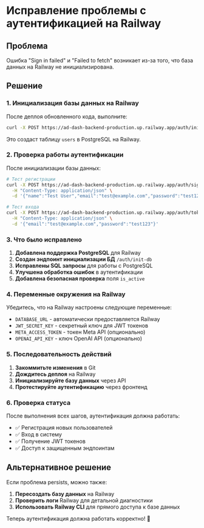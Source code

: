# Исправление проблемы с аутентификацией на Railway

## Проблема
Ошибка "Sign in failed" и "Failed to fetch" возникает из-за того, что база данных на Railway не инициализирована.

## Решение

### 1. Инициализация базы данных на Railway

После деплоя обновленного кода, выполните:

```bash
curl -X POST https://ad-dash-backend-production.up.railway.app/auth/init-db
```

Это создаст таблицу `users` в PostgreSQL на Railway.

### 2. Проверка работы аутентификации

После инициализации базы данных:

```bash
# Тест регистрации
curl -X POST https://ad-dash-backend-production.up.railway.app/auth/signup \
  -H "Content-Type: application/json" \
  -d '{"name":"Test User","email":"test@example.com","password":"test123"}'

# Тест входа
curl -X POST https://ad-dash-backend-production.up.railway.app/auth/token \
  -H "Content-Type: application/json" \
  -d '{"email":"test@example.com","password":"test123"}'
```

### 3. Что было исправлено

1. **Добавлена поддержка PostgreSQL** для Railway
2. **Создан эндпоинт инициализации БД** `/auth/init-db`
3. **Исправлены SQL запросы** для работы с PostgreSQL
4. **Улучшена обработка ошибок** в аутентификации
5. **Добавлена безопасная проверка** поля `is_active`

### 4. Переменные окружения на Railway

Убедитесь, что на Railway настроены следующие переменные:

- `DATABASE_URL` - автоматически предоставляется Railway
- `JWT_SECRET_KEY` - секретный ключ для JWT токенов
- `META_ACCESS_TOKEN` - токен Meta API (опционально)
- `OPENAI_API_KEY` - ключ OpenAI API (опционально)

### 5. Последовательность действий

1. **Закоммитьте изменения** в Git
2. **Дождитесь деплоя** на Railway
3. **Инициализируйте базу данных** через API
4. **Протестируйте аутентификацию** через фронтенд

### 6. Проверка статуса

После выполнения всех шагов, аутентификация должна работать:
- ✅ Регистрация новых пользователей
- ✅ Вход в систему
- ✅ Получение JWT токенов
- ✅ Доступ к защищенным эндпоинтам

## Альтернативное решение

Если проблема persists, можно также:

1. **Пересоздать базу данных** на Railway
2. **Проверить логи** Railway для детальной диагностики
3. **Использовать Railway CLI** для прямого доступа к базе данных

Теперь аутентификация должна работать корректно! 🚀
